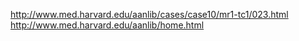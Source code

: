 http://www.med.harvard.edu/aanlib/cases/case10/mr1-tc1/023.html
http://www.med.harvard.edu/aanlib/home.html
